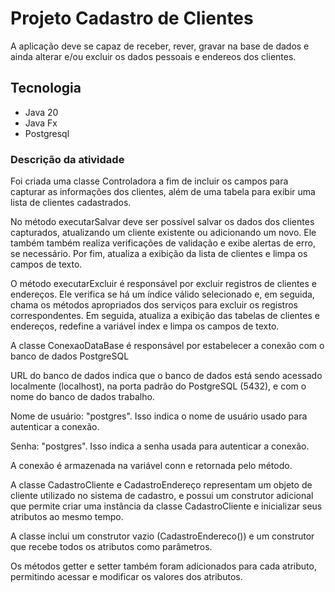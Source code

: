 # Projeto Cadastro de Clientes

A aplicação deve se capaz de receber, rever, gravar na base de dados e ainda alterar e/ou excluir os dados pessoais e endereos dos clientes.

## Tecnologia
* Java 20
* Java Fx
* Postgresql

### Descrição da atividade
Foi criada uma classe Controladora a fim de incluir os campos para capturar as informações dos clientes, além de uma tabela para exibir uma lista de clientes cadastrados.

No método executarSalvar deve ser possível salvar os dados dos clientes capturados, atualizando um cliente existente ou adicionando um novo.
Ele também também realiza verificações de validação e exibe alertas de erro, se necessário. Por fim, atualiza a exibição da lista de clientes e limpa os campos de texto.

O método executarExcluir é responsável por excluir registros de clientes e endereços. Ele verifica se há um índice válido selecionado e, em seguida, chama os métodos apropriados dos serviços para excluir os registros correspondentes. Em seguida, atualiza a exibição das tabelas de clientes e endereços, redefine a variável index e limpa os campos de texto.

A classe ConexaoDataBase é responsável por estabelecer a conexão com o banco de dados PostgreSQL

URL do banco de dados indica que o banco de dados está sendo acessado localmente (localhost), na porta padrão do PostgreSQL (5432), e com o nome do banco de dados trabalho.

Nome de usuário: "postgres". Isso indica o nome de usuário usado para autenticar a conexão.

Senha: "postgres". Isso indica a senha usada para autenticar a conexão.

A conexão é armazenada na variável conn e retornada pelo método.

A classe CadastroCliente e CadastroEndereço representam um objeto de cliente utilizado no sistema de cadastro, e possui um construtor adicional que permite criar uma instância da classe CadastroCliente e inicializar seus atributos ao mesmo tempo.

A classe inclui um construtor vazio (CadastroEndereco()) e um construtor que recebe todos os atributos como parâmetros.

Os métodos getter e setter também foram adicionados para cada atributo, permitindo acessar e modificar os valores dos atributos.

